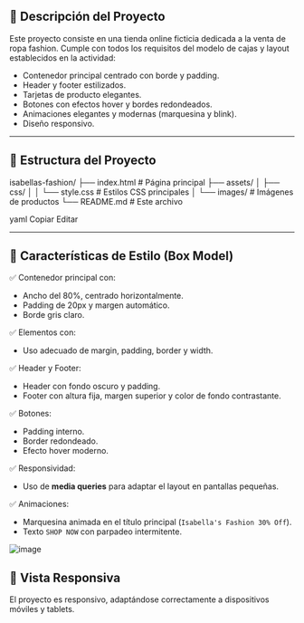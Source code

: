 
## 📄 Descripción del Proyecto

Este proyecto consiste en una tienda online ficticia dedicada a la venta de ropa fashion. Cumple con todos los requisitos del modelo de cajas y layout establecidos en la actividad:

- Contenedor principal centrado con borde y padding.
- Header y footer estilizados.
- Tarjetas de producto elegantes.
- Botones con efectos hover y bordes redondeados.
- Animaciones elegantes y modernas (marquesina y blink).
- Diseño responsivo.

---

## 📁 Estructura del Proyecto

isabellas-fashion/
├── index.html # Página principal
├── assets/
│ ├── css/
│ │ └── style.css # Estilos CSS principales
│ └── images/ # Imágenes de productos
└── README.md # Este archivo

yaml
Copiar
Editar

---

## 🎨 Características de Estilo (Box Model)

✅ Contenedor principal con:
- Ancho del 80%, centrado horizontalmente.
- Padding de 20px y margen automático.
- Borde gris claro.

✅ Elementos con:
- Uso adecuado de margin, padding, border y width.

✅ Header y Footer:
- Header con fondo oscuro y padding.
- Footer con altura fija, margen superior y color de fondo contrastante.

✅ Botones:
- Padding interno.
- Border redondeado.
- Efecto hover moderno.

✅ Responsividad:
- Uso de **media queries** para adaptar el layout en pantallas pequeñas.

✅ Animaciones:
- Marquesina animada en el título principal (`Isabella's Fashion 30% Off`).
- Texto `SHOP NOW` con parpadeo intermitente.


![image](https://github.com/user-attachments/assets/0f9e1339-319e-4017-becb-46561e6eb99d)

## 📱 Vista Responsiva

El proyecto es responsivo, adaptándose correctamente a dispositivos móviles y tablets.

